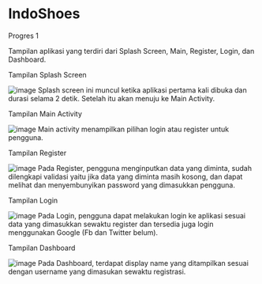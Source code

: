 # IndoShoes

Progres 1

Tampilan aplikasi yang terdiri dari Splash Screen, Main, Register, Login, dan Dashboard.

Tampilan Splash Screen

![image](https://user-images.githubusercontent.com/86703933/163184129-f28df9df-aa14-4ac5-9f3e-264235b11e7b.png)
Splash screen ini muncul ketika aplikasi pertama kali dibuka dan durasi selama 2 detik. Setelah itu akan menuju ke Main Activity.


Tampilan Main Activity

![image](https://user-images.githubusercontent.com/86703933/163184715-03bbffa5-4ca0-4e5f-a6f1-878517a8bebe.png)
Main activity menampilkan pilihan login atau register untuk pengguna.


Tampilan Register

![image](https://user-images.githubusercontent.com/86703933/163185875-7fe62fe4-5850-46fd-9bca-0eb655cfda9f.png)
Pada Register, pengguna menginputkan data yang diminta, sudah dilengkapi validasi yaitu jika data yang diminta masih kosong, dan dapat melihat dan menyembunyikan password yang dimasukkan pengguna.


Tampilan Login

![image](https://user-images.githubusercontent.com/86703933/163186337-5acd019d-cdc7-4ebc-ad4a-01abe7d2ea3c.png)
Pada Login, pengguna dapat melakukan login ke aplikasi sesuai data yang dimasukkan sewaktu register dan tersedia juga login menggunakan Google (Fb dan Twitter belum).


Tampilan Dashboard

![image](https://user-images.githubusercontent.com/86703933/163186648-2025ca72-11b9-444b-99d3-6eb16d3a535e.png)
Pada Dashboard, terdapat display name yang ditampilkan sesuai dengan username yang dimasukan sewaktu registrasi.
